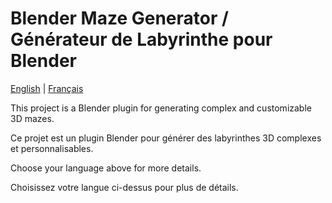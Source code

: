 # Blender Maze Generator / Générateur de Labyrinthe pour Blender

[English](README_EN.md) | [Français](README_FR.md)

This project is a Blender plugin for generating complex and customizable 3D mazes.

Ce projet est un plugin Blender pour générer des labyrinthes 3D complexes et
personnalisables.

Choose your language above for more details.

Choisissez votre langue ci-dessus pour plus de détails.
